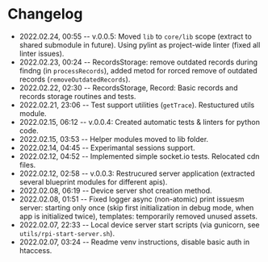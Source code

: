 <!--
@changed 2022.02.24, 00:55
-->

# Changelog

- 2022.02.24, 00:55 -- v.0.0.5: Moved `lib` to `core/lib` scope (extract to shared submodule in future). Using pylint as project-wide linter (fixed all linter issues).
- 2022.02.23, 00:24 -- RecordsStorage: remove outdated records during findng (in `processRecords`), added metod for rorced remove of outdated records (`removeOutdatedRecords`).
- 2022.02.22, 02:30 -- RecordsStorage, Record: Basic records and records storage routines and tests.
- 2022.02.21, 23:06 -- Test support utilities (`getTrace`). Restuctured utils module.
- 2022.02.15, 06:12 -- v.0.0.4: Created automatic tests & linters for python code.
- 2022.02.15, 03:53 -- Helper modules moved to lib folder.
- 2022.02.14, 04:45 -- Experimantal sessions support.
- 2022.02.12, 04:52 -- Implemented simple socket.io tests. Relocated cdn files.
- 2022.02.12, 02:58 -- v.0.0.3: Restrucured server application (extracted several blueprint modules for different apis).
- 2022.02.08, 06:19 -- Device server shot creation method.
- 2022.02.08, 01:51 -- Fixed logger async (non-atomic) print issuesm server: starting only once (skip first initialization in debug mode, when app is initialized twice), templates: temporarily removed unused assets.
- 2022.02.07, 22:33 -- Local device server start scripts (via gunicorn, see `utils/rpi-start-server.sh`).
- 2022.02.07, 03:24 -- Readme venv instructions, disable basic auth in htaccess.
